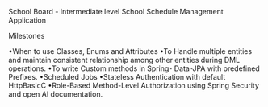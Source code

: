 School Board - Intermediate level School Schedule Management Application

Milestones

•When to use Classes, Enums and Attributes
•To Handle multiple entities and maintain consistent relationship among other entities during DML operations.
•To write Custom methods in Spring- Data-JPA with predefined Prefixes.
•Scheduled Jobs
•Stateless Authentication with default HttpBasicC
•Role-Based Method-Level Authorization using Spring Security and open AI documentation.


